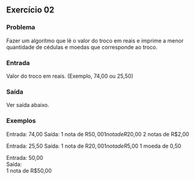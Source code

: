 ## Exercício 02

### Problema

Fazer um algoritmo que lê o valor do troco em reais e imprime a menor quantidade de cédulas e moedas que corresponde ao troco.


### Entrada

Valor do troco em reais. (Exemplo, 74,00 ou 25,50)

### Saída

Ver saída abaixo.

### Exemplos

Entrada: 74,00
Saída: 
1 nota de R$50,00
1 nota de R$20,00
2 notas de R$2,00 

Entrada: 25,50
Saída:
1 nota de R$20,00
1 nota de R$5,00
1 moeda de 0,50

Entrada: 50,00        
Saída:        
1 nota de R$50,00


 
